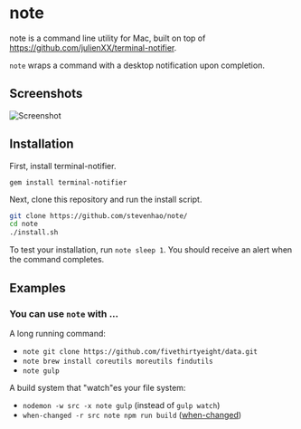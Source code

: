 # note

note is a command line utility for Mac, built on top of https://github.com/julienXX/terminal-notifier.

`note` wraps a command with a desktop notification upon completion.

## Screenshots

![Screenshot](https://dl.dropboxusercontent.com/s/6dzmwrdi4020ovh/note-screenshot.png?v=1)

## Installation
First, install terminal-notifier.
```
gem install terminal-notifier
```

Next, clone this repository and run the install script.
```sh
git clone https://github.com/stevenhao/note/
cd note
./install.sh
```

To test your installation, run `note sleep 1`. You should receive an alert when the command completes.

## Examples
### You can use `note` with ...

A long running command: 
- `note git clone https://github.com/fivethirtyeight/data.git`
- `note brew install coreutils moreutils findutils `
- `note gulp`

A build system that "watch"es your file system:
- `nodemon -w src -x note gulp` (instead of `gulp watch`)
- `when-changed -r src note npm run build` ([when-changed](https://github.com/joh/when-changed))
